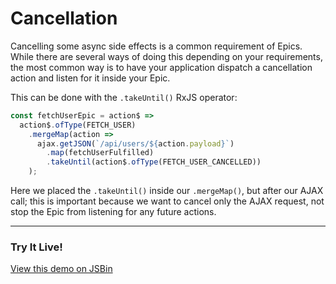 # Cancellation

Cancelling some async side effects is a common requirement of Epics. While there are several ways of doing this depending on your requirements, the most common way is to have your application dispatch a cancellation action and listen for it inside your Epic.

This can be done with the `.takeUntil()` RxJS operator:

```js
const fetchUserEpic = action$ =>
  action$.ofType(FETCH_USER)
    .mergeMap(action =>
      ajax.getJSON(`/api/users/${action.payload}`)
        .map(fetchUserFulfilled)
        .takeUntil(action$.ofType(FETCH_USER_CANCELLED))
    );
```

Here we placed the `.takeUntil()` inside our `.mergeMap()`, but after our AJAX call; this is important because we want to cancel only the AJAX request, not stop the Epic from listening for any future actions.

***

### Try It Live!

<a class="jsbin-embed" href="https://jsbin.com/fivaca/embed?js,output&height=500px">View this demo on JSBin</a><script src="https://static.jsbin.com/js/embed.min.js?3.37.0"></script>
